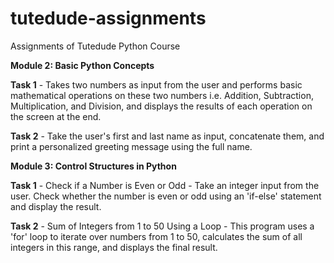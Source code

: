 # tutedude-assignments
Assignments of Tutedude Python Course

**Module 2: Basic Python Concepts**

**Task 1** - Takes two numbers as input from the user and performs basic mathematical operations on these two numbers i.e. Addition, Subtraction, Multiplication, and Division, and displays the results of each operation on the screen at the end.

**Task 2** - Take the user's first and last name as input, concatenate them, and print a personalized greeting message using the full name.



**Module 3: Control Structures in Python**

**Task 1** - Check if a Number is Even or Odd - Take an integer input from the user. Check whether the number is even or odd using an 'if-else' statement and display the result.

**Task 2** - Sum of Integers from 1 to 50 Using a Loop - This program uses a 'for' loop to iterate over numbers from 1 to 50, calculates the sum of all integers in this range, and displays the final result.
